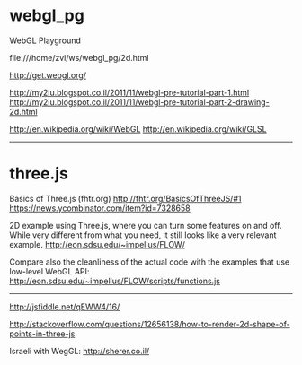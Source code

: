 webgl_pg
========

WebGL Playground

file:///home/zvi/ws/webgl_pg/2d.html

http://get.webgl.org/



http://my2iu.blogspot.co.il/2011/11/webgl-pre-tutorial-part-1.html
http://my2iu.blogspot.co.il/2011/11/webgl-pre-tutorial-part-2-drawing-2d.html

http://en.wikipedia.org/wiki/WebGL
http://en.wikipedia.org/wiki/GLSL

-----------------------------------------------------------------------------

three.js
========

Basics of Three.js (fhtr.org)
http://fhtr.org/BasicsOfThreeJS/#1
https://news.ycombinator.com/item?id=7328658

2D example using Three.js, where you can turn some features on and off.
While very different from what you need, it still looks like a very relevant example.
http://eon.sdsu.edu/~impellus/FLOW/

Compare also the cleanliness of the actual code with the examples that use low-level WebGL API:
http://eon.sdsu.edu/~impellus/FLOW/scripts/functions.js

-----------------------------------------------------------------------------

http://jsfiddle.net/qEWW4/16/

http://stackoverflow.com/questions/12656138/how-to-render-2d-shape-of-points-in-three-js

Israeli with WegGL:
http://sherer.co.il/

